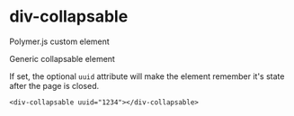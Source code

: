 div-collapsable
===========

Polymer.js custom element

Generic collapsable element

If set, the optional `uuid` attribute will make the element remember it's state after the page is closed. 

```
<div-collapsable uuid="1234"></div-collapsable>
```